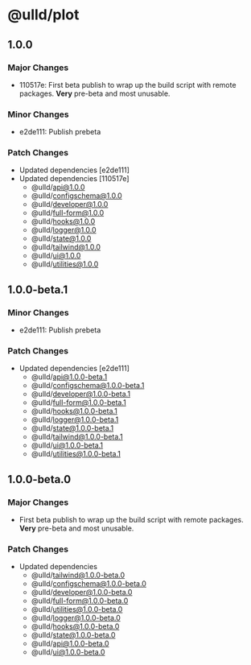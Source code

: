 # @ulld/plot

## 1.0.0

### Major Changes

- 110517e: First beta publish to wrap up the build script with remote packages. **Very** pre-beta and most unusable.

### Minor Changes

- e2de111: Publish prebeta

### Patch Changes

- Updated dependencies [e2de111]
- Updated dependencies [110517e]
  - @ulld/api@1.0.0
  - @ulld/configschema@1.0.0
  - @ulld/developer@1.0.0
  - @ulld/full-form@1.0.0
  - @ulld/hooks@1.0.0
  - @ulld/logger@1.0.0
  - @ulld/state@1.0.0
  - @ulld/tailwind@1.0.0
  - @ulld/ui@1.0.0
  - @ulld/utilities@1.0.0

## 1.0.0-beta.1

### Minor Changes

- e2de111: Publish prebeta

### Patch Changes

- Updated dependencies [e2de111]
  - @ulld/api@1.0.0-beta.1
  - @ulld/configschema@1.0.0-beta.1
  - @ulld/developer@1.0.0-beta.1
  - @ulld/full-form@1.0.0-beta.1
  - @ulld/hooks@1.0.0-beta.1
  - @ulld/logger@1.0.0-beta.1
  - @ulld/state@1.0.0-beta.1
  - @ulld/tailwind@1.0.0-beta.1
  - @ulld/ui@1.0.0-beta.1
  - @ulld/utilities@1.0.0-beta.1

## 1.0.0-beta.0

### Major Changes

- First beta publish to wrap up the build script with remote packages. **Very** pre-beta and most unusable.

### Patch Changes

- Updated dependencies
  - @ulld/tailwind@1.0.0-beta.0
  - @ulld/configschema@1.0.0-beta.0
  - @ulld/developer@1.0.0-beta.0
  - @ulld/full-form@1.0.0-beta.0
  - @ulld/utilities@1.0.0-beta.0
  - @ulld/logger@1.0.0-beta.0
  - @ulld/hooks@1.0.0-beta.0
  - @ulld/state@1.0.0-beta.0
  - @ulld/api@1.0.0-beta.0
  - @ulld/ui@1.0.0-beta.0
